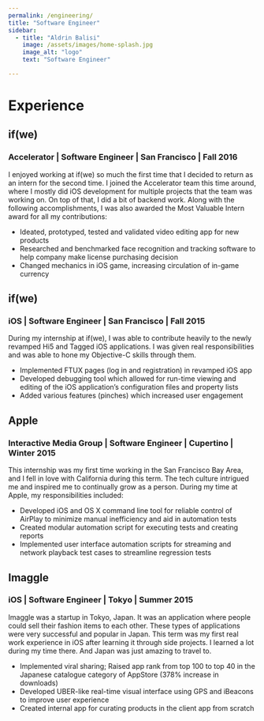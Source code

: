 ```yaml
---
permalink: /engineering/
title: "Software Engineer"
sidebar:
  - title: "Aldrin Balisi"
    image: /assets/images/home-splash.jpg
    image_alt: "logo"
    text: "Software Engineer"

---
```


# Experience
## if(we)
### Accelerator | Software Engineer | San Francisco | Fall 2016
I enjoyed working at if(we) so much the first time that I decided to return as an intern for the second time. I joined the Accelerator team this time around, where I mostly did iOS development for multiple projects that the team was working on. On top of that, I did a bit of backend work. Along with the following accomplishments, I was also awarded the Most Valuable Intern award for all my contributions:
* Ideated, prototyped, tested and validated video editing app for new products
* Researched and benchmarked face recognition and tracking software to help company make license purchasing decision
* Changed mechanics in iOS game, increasing circulation of in-game currency

## if(we)
### iOS | Software Engineer | San Francisco | Fall 2015
During my internship at if(we), I was able to contribute heavily to the newly revamped Hi5 and Tagged iOS applications. I was given real responsibilities and was able to hone my Objective-C skills through them.
* Implemented FTUX pages (log in and registration) in revamped iOS app
* Developed debugging tool which allowed for run-time viewing and editing of the iOS application’s configuration files and property lists
* Added various features (pinches) which increased user engagement

## Apple
### Interactive Media Group | Software Engineer | Cupertino | Winter 2015
This internship was my first time working in the San Francisco Bay Area, and I fell in love with California during this term. The tech culture intrigued me and inspired me to continually grow as a person. During my time at Apple, my responsibilities included:
* Developed iOS and OS X command line tool for reliable control of AirPlay to minimize manual inefficiency and aid in automation tests
* Created modular automation script for executing tests and creating reports
* Implemented user interface automation scripts for streaming and network playback test cases to streamline regression tests

## Imaggle
### iOS | Software Engineer | Tokyo | Summer 2015
Imaggle was a startup in Tokyo, Japan. It was an application where people could sell their fashion items to each other. These types of applications were very successful and popular in Japan. This term was my first real work experience in iOS after learning it through side projects. I learned a lot during my time there. And Japan was just amazing to travel to.
* Implemented viral sharing; Raised app rank from top 100 to top 40 in the Japanese catalogue category of AppStore (378% increase in downloads)
* Developed UBER-like real-time visual interface using GPS and iBeacons to improve user experience
* Created internal app for curating products in the client app from scratch
